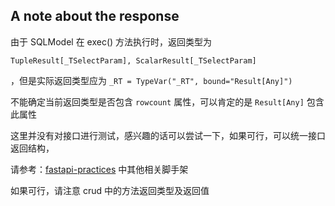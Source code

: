 ## A note about the response

由于 SQLModel 在 exec() 方法执行时，返回类型为 

`TupleResult[_TSelectParam], ScalarResult[_TSelectParam]`

，但是实际返回类型应为 `_RT = TypeVar("_RT", bound="Result[Any]")`

不能确定当前返回类型是否包含 `rowcount` 属性，可以肯定的是 `Result[Any]` 包含此属性

这里并没有对接口进行测试，感兴趣的话可以尝试一下，如果可行，可以统一接口返回结构，

请参考：[fastapi-practices](https://github.com/fastapi-practices) 中其他相关脚手架

如果可行，请注意 crud 中的方法返回类型及返回值
